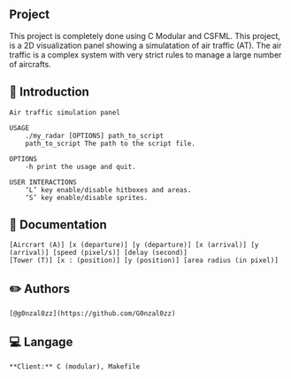 ## Project

This project is completely done using C Modular and CSFML. This project, is a 2D visualization panel showing a simulatation of air traffic (AT). The air traffic is a complex system with very strict rules to manage a large number of aircrafts.

## :rocket: Introduction

    Air traffic simulation panel

    USAGE
        ./my_radar [OPTIONS] path_to_script
        path_to_script The path to the script file.

    OPTIONS
        -h print the usage and quit.

    USER INTERACTIONS
        ‘L’ key enable/disable hitboxes and areas.
        ‘S’ key enable/disable sprites.
## 📖 Documentation

    [Aircrart (A)] [x (departure)] [y (departure)] [x (arrival)] [y (arrival)] [speed (pixel/s)] [delay (second)]
    [Tower (T)] [x : (position)] [y (position)] [area radius (in pixel)]


## :pencil2: Authors

    [@g0nzal0zz](https://github.com/G0nzal0zz)


## :computer: Langage

    **Client:** C (modular), Makefile
